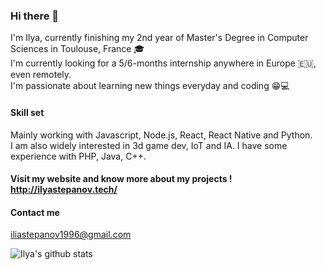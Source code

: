 ### Hi there 👋

I'm Ilya, currently finishing my 2nd year of Master's Degree in Computer Sciences in Toulouse, France 🎓<br>
I'm currently looking for a 5/6-months internship anywhere in Europe 🇪🇺, even remotely.<br>
I'm passionate about learning new things everyday and coding :grin::computer:<br>

#### Skill set
Mainly working with Javascript, Node.js, React, React Native and Python.<br>
I am also widely interested in 3d game dev, IoT and IA.
I have some experience with PHP, Java, C++. <br>

#### Visit my website and know more about my projects ! http://ilyastepanov.tech/

#### Contact me
iliastepanov1996@gmail.com

![Ilya's github stats](https://github-readme-stats.vercel.app/api?username=thatsLegit&show_icons=true&theme=onedark)



